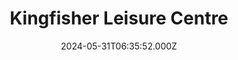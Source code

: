 ---
date: 2024-05-31T06:35:52.000Z
title: Kingfisher Leisure Centre
latitude: 52.03620184015773
longitude: 0.7340587308937416
url: http://www.ssleisure.co.uk
category: checkin
---